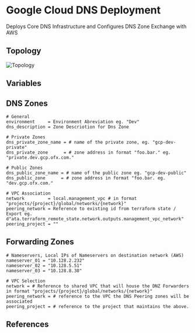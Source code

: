 # Google Cloud DNS Deployment
Deploys Core DNS Infrastructure and Configures DNS Zone Exchange with AWS

## Topology
![Topology](https://raw.githubusercontent.com/frasercarter/infra-gcp-dns-najk12/fraser/DNS.jpg)

## Variables

  ## DNS Zones
    # General
    environment     = Environment Abreviation eg. "Dev"
    dns_description = Zone Descriotion for Dns Zone
  
    # Private Zones
    dns_private_zone_name = # name of the private zone, eg. "gcp-dev-private"      
    dns_private_zone      = # zone address in format "foo.bar." eg. "private.dev.gcp.ofx.com." 
  
    # Public Zones
    dns_public_zone_name = # name of the public zone eg. "gcp-dev-public"   
    dns_public_zone      = # zone address in format "foo.bar. eg. "dev.gcp.ofx.com."
  
    # VPC Association
    network         = local.management_vpc # in format "projects/{project}/global/networks/{network}"
    peering_network = Reference to existing id from terraform state / Export eg. d"ata.terraform_remote_state.network.outputs.management_vpc_network"
    peering_project = ""
  
  ## Forwarding Zones
    # Nameservers, Local IPs of Nameservers on destination network (AWS)
    nameserver_01 = "10.128.2.232"
    nameserver_02 = "10.128.5.51"
    nameserver_03 = "10.128.8.30"

    # VPC Selection
    network = # Reference to shared VPC that will house the DNZ Forwarders in format "projects/{project}/global/networks/{network}" 
    peering_network = # reference to the VPC the DNS Peering zones will be associated
    peering_project = # reference to the project that maintains the above.

## References
